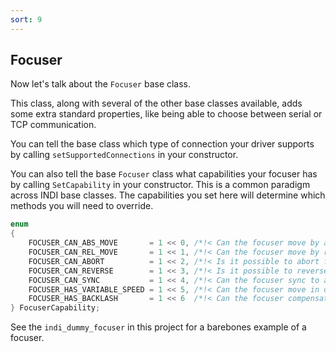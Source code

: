 ```yaml
---
sort: 9
---
```

## Focuser

Now let's talk about the `Focuser` base class.

This class, along with several of the other base classes available, adds some
extra standard properties, like being able to choose between serial or TCP
communication.

You can tell the base class which type of connection your driver supports by
calling `setSupportedConnections` in your constructor.

You can also tell the base `Focuser` class what capabilities your focuser has
by calling `SetCapability` in your constructor. This is a common paradigm across
INDI base classes. The capabilities you set here will determine which methods you
will need to override.

```cpp
enum
{
    FOCUSER_CAN_ABS_MOVE       = 1 << 0, /*!< Can the focuser move by absolute position? */
    FOCUSER_CAN_REL_MOVE       = 1 << 1, /*!< Can the focuser move by relative position? */
    FOCUSER_CAN_ABORT          = 1 << 2, /*!< Is it possible to abort focuser motion? */
    FOCUSER_CAN_REVERSE        = 1 << 3, /*!< Is it possible to reverse focuser motion? */
    FOCUSER_CAN_SYNC           = 1 << 4, /*!< Can the focuser sync to a custom position */
    FOCUSER_HAS_VARIABLE_SPEED = 1 << 5, /*!< Can the focuser move in different configurable speeds? */
    FOCUSER_HAS_BACKLASH       = 1 << 6  /*!< Can the focuser compensate for backlash? */
} FocuserCapability;
```

See the `indi_dummy_focuser` in this project for a barebones example of a focuser.
